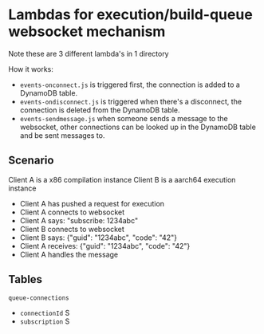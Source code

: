 # Lambdas for execution/build-queue websocket mechanism

Note these are 3 different lambda's in 1 directory

How it works:

- `events-onconnect.js` is triggered first, the connection is added to a DynamoDB table.
- `events-ondisconnect.js` is triggered when there's a disconnect, the connection is deleted from the DynamoDB table.
- `events-sendmessage.js` when someone sends a message to the websocket, other connections can be looked up in the
  DynamoDB table and be sent messages to.


## Scenario

Client A is a x86 compilation instance
Client B is a aarch64 execution instance

* Client A has pushed a request for execution
* Client A connects to websocket
* Client A says: "subscribe: 1234abc"
* Client B connects to websocket
* Client B says: {"guid": "1234abc", "code": "42"}
* Client A receives: {"guid": "1234abc", "code": "42"}
* Client A handles the message

## Tables

`queue-connections`
- `connectionId` S
- `subscription` S
